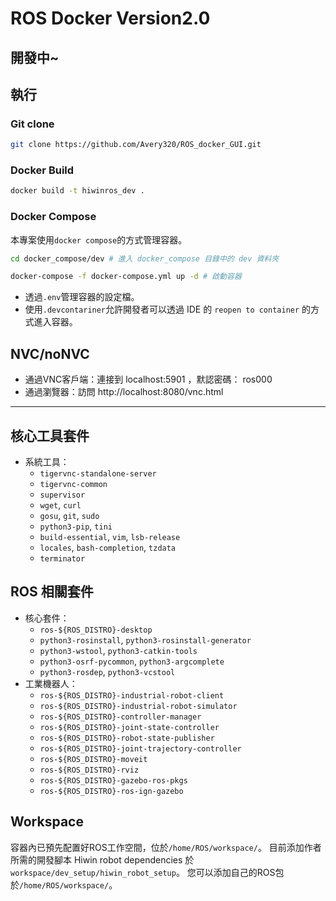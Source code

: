# ROS Docker Version2.0
開發中~
---
## 執行
### Git clone 
```bash
git clone https://github.com/Avery320/ROS_docker_GUI.git
```
### Docker Build
```bash
docker build -t hiwinros_dev .
```
### Docker Compose
本專案使用`docker compose`的方式管理容器。
```bash
cd docker_compose/dev # 進入 docker_compose 目錄中的 dev 資料夾
```
```bash
docker-compose -f docker-compose.yml up -d # 啟動容器
```
- 透過`.env`管理容器的設定檔。
- 使用`.devcontariner`允許開發者可以透過 IDE 的 `reopen to container` 的方式進入容器。

## NVC/noNVC
- 通過VNC客戶端：連接到 localhost:5901 ，默認密碼： ros000
- 通過瀏覽器：訪問 http://localhost:8080/vnc.html

---
## 核心工具套件
- 系統工具：
  - `tigervnc-standalone-server`
  - `tigervnc-common`
  - `supervisor`
  - `wget`, `curl`
  - `gosu`, `git`, `sudo`
  - `python3-pip`, `tini`
  - `build-essential`, `vim`, `lsb-release`
  - `locales`, `bash-completion`, `tzdata`
  - `terminator`

## ROS 相關套件
- 核心套件：
  - `ros-${ROS_DISTRO}-desktop`
  - `python3-rosinstall`, `python3-rosinstall-generator`
  - `python3-wstool`, `python3-catkin-tools`
  - `python3-osrf-pycommon`, `python3-argcomplete`
  - `python3-rosdep`, `python3-vcstool`
- 工業機器人：
  - `ros-${ROS_DISTRO}-industrial-robot-client`
  - `ros-${ROS_DISTRO}-industrial-robot-simulator`
  - `ros-${ROS_DISTRO}-controller-manager`
  - `ros-${ROS_DISTRO}-joint-state-controller`
  - `ros-${ROS_DISTRO}-robot-state-publisher`
  - `ros-${ROS_DISTRO}-joint-trajectory-controller`
  - `ros-${ROS_DISTRO}-moveit`
  - `ros-${ROS_DISTRO}-rviz`
  - `ros-${ROS_DISTRO}-gazebo-ros-pkgs`
  - `ros-${ROS_DISTRO}-ros-ign-gazebo`


## Workspace
容器內已預先配置好ROS工作空間，位於`/home/ROS/workspace/`。
目前添加作者所需的開發腳本 Hiwin robot dependencies 於`workspace/dev_setup/hiwin_robot_setup`。
您可以添加自己的ROS包於`/home/ROS/workspace/`。

